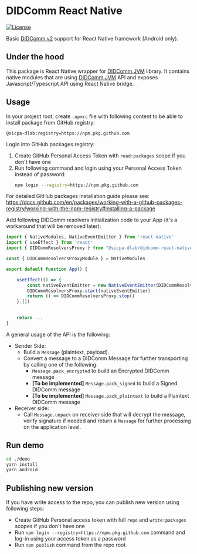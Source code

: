 # DIDComm React Native

[![License](https://img.shields.io/badge/License-Apache%202.0-blue.svg)](https://opensource.org/licenses/Apache-2.0)

Basic [DIDComm v2](https://identity.foundation/didcomm-messaging/spec) support for React Native framework (Android only).

## Under the hood

This package is React Native wrapper for [DIDComm JVM](https://github.com/sicpa-dlab/didcomm-jvm) library. 
It contains native modules that are using [DIDComm JVM](https://github.com/sicpa-dlab/didcomm-jvm) API and exposes Javascript/Typescript API using React Native bridge.

## Usage

In your project root, create `.npmrc` file with following content to be able to install package from GitHub registry:

```
@sicpa-dlab:registry=https://npm.pkg.github.com
```

Login into GitHub packages registry:

1. Create GitHub Personal Access Token with `read:packages` scope if you don't have one
2. Run following command and login using your Personal Access Token instead of password:
    ```sh
    npm login --registry=https://npm.pkg.github.com
    ```

For detailed GitHub packages installation guide please see: https://docs.github.com/en/packages/working-with-a-github-packages-registry/working-with-the-npm-registry#installing-a-package

Add following DIDComm resolvers initialization code to your App (it's a workaround that will be removed later):

```typescript
import { NativeModules, NativeEventEmitter } from 'react-native'
import { useEffect } from 'react'
import { DIDCommResolversProxy } from "@sicpa-dlab/didcomm-react-native"

const { DIDCommResolversProxyModule } = NativeModules

export default function App() {

    useEffect(() => {
        const nativeEventEmitter = new NativeEventEmitter(DIDCommResolversProxyModule)
        DIDCommResolversProxy.start(nativeEventEmitter)
        return () => DIDCommResolversProxy.stop()
    },[])
    

    return ...
}
```

A general usage of the API is the following:

- Sender Side:
    - Build a `Message` (plaintext, payload).
    - Convert a message to a DIDComm Message for further transporting by calling one of the following:
        - `Message.pack_encrypted` to build an Encrypted DIDComm message
        - **[To be implemented]** `Message.pack_signed` to build a Signed DIDComm message
        - **[To be implemented]** `Message.pack_plaintext` to build a Plaintext DIDComm message
- Receiver side:
    - Call `Message.unpack` on receiver side that will decrypt the message, verify signature if needed
      and return a `Message` for further processing on the application level.

## Run demo

```sh
cd ./demo
yarn install
yarn android
```

## Publishing new version

If you have write access to the repo, you can publish new version using following steps:
- Create GitHub Personal access token with full `repo` and `write:packages` scopes if you don't have one
- Run `npm login --registry=https://npm.pkg.github.com` command and log-in using your access token as a password
- Run `npm publish` command from the repo root